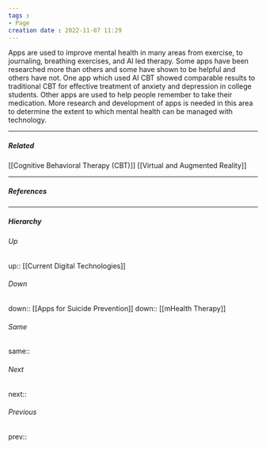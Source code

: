 ```yaml
---
tags :
- Page
creation date : 2022-11-07 11:29 
---
```


Apps are used to improve mental health in many areas from exercise, to journaling, breathing exercises, and AI led therapy. Some apps have been researched more than others and some have shown to be helpful and others have not. One app which used AI CBT showed comparable results to traditional CBT for effective treatment of anxiety and depression in college students. Other apps are used to help people remember to take their medication. More research and development of apps is needed in this area to determine the extent to which mental health can be managed with technology.

---
##### Related
[[Cognitive Behavioral Therapy (CBT)]]
[[Virtual and Augmented Reality]]

---
##### References


---
##### Hierarchy
###### Up
up:: [[Current Digital Technologies]]
###### Down
down:: [[Apps for Suicide Prevention]]
down:: [[mHealth Therapy]]
###### Same
same:: 
###### Next
next:: 
###### Previous
prev:: 